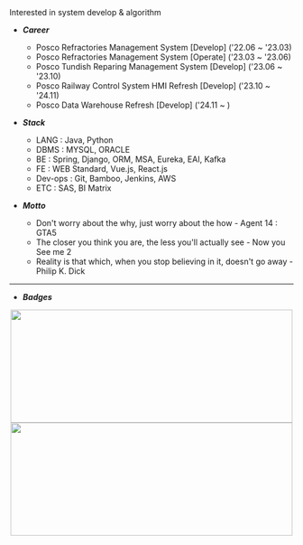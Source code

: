 


<div align="left">
  <span>Interested in system develop & algorithm</span>
</div>

- ***Career***                                                                          
  - Posco Refractories Management System [Develop] ('22.06 ~ '23.03)
  - Posco Refractories Management System [Operate] ('23.03 ~ '23.06)
  - Posco Tundish Reparing Management System [Develop] ('23.06 ~ '23.10)
  - Posco Railway Control System HMI Refresh [Develop] ('23.10 ~ '24.11)
  - Posco Data Warehouse Refresh [Develop] ('24.11 ~ )
  
- ***Stack***
  - LANG : Java, Python
  - DBMS : MYSQL, ORACLE
  - BE : Spring, Django, ORM, MSA, Eureka, EAI, Kafka
  - FE : WEB Standard, Vue.js, React.js
  - Dev-ops : Git, Bamboo, Jenkins, AWS
  - ETC : SAS, BI Matrix


- ***Motto***
  - Don't worry about the why, just worry about the how - Agent 14 : GTA5
  - The closer you think you are, the less you'll actually see - Now you See me 2
  - Reality is that which, when you stop believing in it, doesn't go away - Philip K. Dick
</div>

<hr></hr>

- ***Badges***
<div align="center">
  <img src="http://mazassumnida.wtf/api/v2/generate_badge?boj=saintgray" width=500px height= 200px>
  <img src="https://github-readme-stats.vercel.app/api?username=saintgray" width=500px height= 200px>
</div>
  
                                                                          

                   





